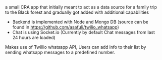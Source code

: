 a small CRA app that initially meant to act as a data source for a family trip to the Black forest and gradually got added with additional capabilities

  - Backend is implemented with Node and Mongo DB (source can be found in https://github.com/asafuli/twilio_whatsapp)
  - Chat is using Socket.io (Currently by default Chat messages from last 24 hours are loaded)
  
Makes use of Twillio whatsapp API, Users can add info to their list by sending whatsapp messages to a predefined number.
